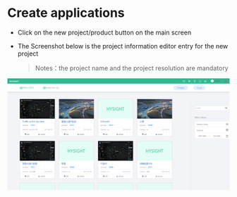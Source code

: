 # Create applications

* Click on the new project/product  button on the main screen

* The Screenshot below is the project information editor entry for the new project

  > Notes：the project name and the project resolution are mandatory

![](/assets/new-project.png)

